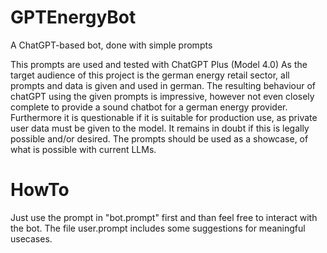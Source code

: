 # GPTEnergyBot
A ChatGPT-based bot, done with simple prompts

This prompts are used and tested with ChatGPT Plus (Model 4.0)
As the target audience of this project is the german energy retail sector, all prompts and data is given and used in german.
The resulting behaviour of chatGPT using the given prompts is impressive, however not even closely complete to provide a sound chatbot for a german energy provider.
Furthermore it is questionable if it is suitable for production use, as private user data must be given to the model. It remains in doubt if this is legally possible and/or desired. 
The prompts should be used as a showcase, of what is possible with current LLMs.

# HowTo
Just use the prompt in "bot.prompt" first and than feel free to interact with the bot. The file user.prompt includes some suggestions for meaningful usecases.
